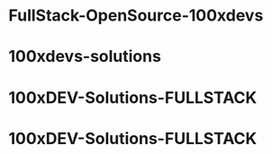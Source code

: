 # FullStack-OpenSource-100xdevs
# 100xdevs-solutions
# 100xDEV-Solutions-FULLSTACK
# 100xDEV-Solutions-FULLSTACK
